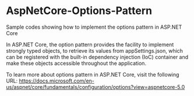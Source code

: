 # AspNetCore-Options-Pattern
Sample codes showing how to implement the options pattern in ASP.NET Core

In ASP.NET Core, the option pattern provides the facility to implement strongly typed objects, to retrieve its values from appSettings.json, which can be registered with the built-in dependency injection (IoC) container and make these objects accessible throughout the application.

To learn more about options pattern in ASP.NET Core, visit the following URL:
https://docs.microsoft.com/en-us/aspnet/core/fundamentals/configuration/options?view=aspnetcore-5.0
